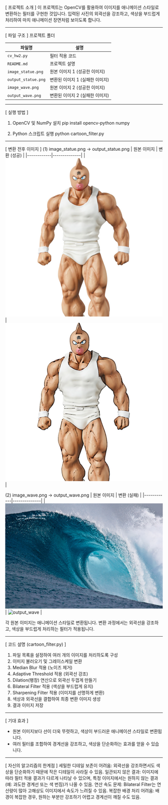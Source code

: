 [ 프로젝트 소개 ]
이 프로젝트는 OpenCV를 활용하여 이미지를 애니메이션 스타일로 변환하는 필터를 구현한 것입니다.
입력된 사진의 외곽선을 강조하고, 색상을 부드럽게 처리하여 마치 애니메이션 장면처럼 보이도록 합니다.

--------------------------------------------------
[ 파일 구조 ]
프로젝트 폴더

| 파일명              | 설명                          |
|---------------------|-----------------------------|
| `cv_hw2.py`        | 필터 적용 코드               |
| `README.md`        | 프로젝트 설명                |
| `image_statue.png` | 원본 이미지 1 (성공한 이미지) |
| `output_statue.png`| 변환된 이미지 1 (실패한 이미지) |
| `image_wave.png`   | 원본 이미지 2 (성공한 이미지) |
| `output_wave.png`  | 변환된 이미지 2 (실패한 이미지) |

--------------------------------------------------
[ 실행 방법 ]
1. OpenCV 및 NumPy 설치
   pip install opencv-python numpy

2. Python 스크립트 실행
   python cartoon_filter.py

--------------------------------------------------
[ 변환 전후 이미지 ]
(1) image_statue.png  →  output_statue.png
| 원본 이미지 | 변환 (성공) |
|------------|--------------|
| ![image_statue](image_statue.png) | ![output_statue](output_statue.png) |

(2) image_wave.png  →  output_wave.png
| 원본 이미지 | 변환 (실패) |
|------------|--------------|
| ![image_wave](image_wave.png) | ![output_wave](output_wave.png) |

각 원본 이미지는 애니메이션 스타일로 변환됩니다.
변환 과정에서는 외곽선을 강조하고, 색상을 부드럽게 처리하는 필터가 적용됩니다.

--------------------------------------------------
[ 코드 설명 (cartoon_filter.py) ]
1. 파일 목록을 설정하여 여러 개의 이미지를 처리하도록 구성
2. 이미지 불러오기 및 그레이스케일 변환
3. Median Blur 적용 (노이즈 제거)
4. Adaptive Threshold 적용 (외곽선 강조)
5. Dilation(팽창) 연산으로 외곽선 두껍게 만들기
6. Bilateral Filter 적용 (색상을 부드럽게 유지)
7. Sharpening Filter 적용 (이미지를 선명하게 변환)
8. 색상과 외곽선을 결합하여 최종 변환 이미지 생성
9. 결과 이미지 저장

--------------------------------------------------
[ 기대 효과 ]
- 원본 이미지보다 선이 더욱 뚜렷하고, 색상이 부드러운 애니메이션 스타일로 변환됩니다.
- 여러 필터를 조합하여 경계선을 강조하고, 색상을 단순화하는 효과를 얻을 수 있습니다.

--------------------------------------------------
[ 자신의 알고리즘의 한계점 ]
세밀한 디테일 보존이 어려움: 외곽선을 강조하면서도 색상을 단순화하기 때문에 작은 디테일이 사라질 수 있음.
일관되지 않은 결과: 이미지에 따라 필터 적용 결과가 다르게 나타날 수 있으며, 특정 이미지에서는 원하지 않는 결과(예: 과도한 경계선 또는 색 번짐)가 나올 수 있음.
연산 속도 문제: Bilateral Filter는 연산량이 많아 고해상도 이미지에서 속도가 느려질 수 있음.
복잡한 배경 처리 어려움: 배경이 복잡한 경우, 원하는 부분만 강조하기 어렵고 경계선이 깨질 수도 있음.
